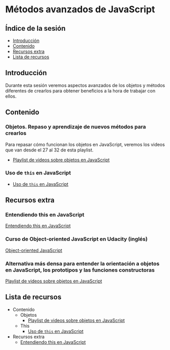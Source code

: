 # Métodos avanzados de JavaScript

## Índice de la sesión

- [Introducción](#introduccion)
- [Contenido](#contenido)
- [Recursos extra](#recursos-extra)
- [Lista de recursos](#lista-de-recursos)

## Introducción

Durante esta sesión veremos aspectos avanzados de los objetos y métodos diferentes de crearlos para obtener beneficios a la hora de trabajar con ellos.

## Contenido

### Objetos. Repaso y aprendizaje de nuevos métodos para crearlos

Para repasar cómo funcionan los objetos en JavaScript, veremos los videos que van desde el 27 al 32 de esta playlist.

- [Playlist de videos sobre objetos en JavaScript](https://www.youtube.com/watch?v=ycfoaxNhYbk&index=27&list=PLI7nHlOIIPOJtTDs1HVJABswW-xJcA7_o)

### Uso de `this` en JavaScript

- [Uso de `this` en JavaScript](https://www.youtube.com/watch?v=bPkHGeR1kIY)

## Recursos extra

### Entendiendo this en JavaScript

[Entendiendo this en JavaScript](https://medium.com/entendiendo-javascript/entendiendo-this-javascript-cba60c8cec8c)

### Curso de Object-oriented JavaScript en Udacity (inglés)

[Object-oriented JavaScript](https://www.udacity.com/course/object-oriented-javascript--ud015)

### Alternativa más densa para entender la orientación a objetos en JavaScript, los prototipos y las funciones constructoras

[Playlist de videos sobre objetos en JavaScript](https://www.youtube.com/watch?v=czceiR4Y8Rg&index=24&list=PLEtcGQaT56cij4cilDUzKYcu6-wW44kTx)

## Lista de recursos

- Contenido
  - Objetos
    - [Playlist de videos sobre objetos en JavaScript](https://www.youtube.com/watch?v=ycfoaxNhYbk&index=27&list=PLI7nHlOIIPOJtTDs1HVJABswW-xJcA7_o)
  - This
    - [Uso de `this` en JavaScript](https://www.youtube.com/watch?v=bPkHGeR1kIY)
- Recursos extra
  - [Entendiendo this en JavaScript](https://medium.com/entendiendo-javascript/entendiendo-this-javascript-cba60c8cec8c)
